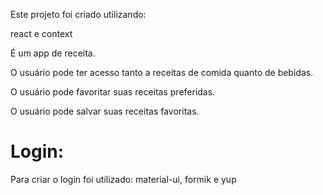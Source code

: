 Este projeto foi criado utilizando:

react e context

É um app de receita.

O usuário pode ter acesso tanto a receitas de comida quanto de bebidas.

O usuário pode favoritar suas receitas preferidas.

O usuário pode salvar suas receitas favoritas.

# Login:

Para criar o login foi utilizado: material-ui, formik e yup
